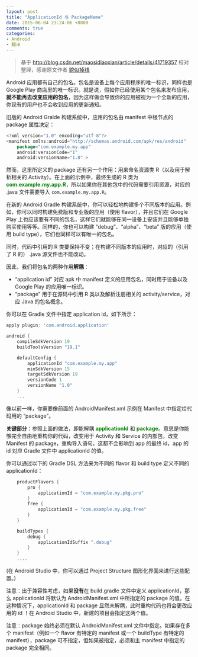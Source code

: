```yaml
---
layout: post
title: "ApplicationId 与 PackageName"
date: 2015-06-04 23:24:06 +0800
comments: true
categories:
- Android
- 翻译
---
```


> 基于 <http://blog.csdn.net/maosidiaoxian/article/details/41719357> 校对整理，感谢原文作者 [貌似掉线](http://my.csdn.net/maosidiaoxian)

Android 应用都有自己的包名。包名是设备上每个应用程序的唯一标识，同样也是 Google Play 商店里的唯一标识。就是说，假如你已经使用某个包名来发布应用，**就不能再去改变应用的包名**，因为这样做会导致你的应用被视为一个全新的应用，你现有的用户也不会收到应用的更新通知。
<!-- more -->

旧版的 Android Gralde 构建系统中，应用的包名由 manifest 中根节点的 package 属性决定：

``` Groovy AndroidManifest.xml
<?xml version="1.0" encoding="utf-8"?>
<manifest xmlns:android="http://schemas.android.com/apk/res/android"
    package="com.example.my.app"
    android:versionCode="1"
    android:versionName="1.0" >
```

然而，这里所定义的 package 还有另一个作用：用来命名资源类 R（以及用于解析相关的 Activity）。在上面的示例中，最终生成的 R 类为 **<font color='green'>com.example.my.app.R</font>**，所以如果你在其他包中的代码需要引用资源，对应的 .java 文件需要导入 `com.example.my.app.R`。

在新的 Android Gradle 构建系统中，你可以轻松地构建多个不同版本的应用。例如，你可以同时构建免费版和专业版的应用（使用 flavor），并且它们在 Google Play 上也应该要有不同的包名，这样它们就能够在同一设备上安装并且能够单独购买使用等等。同样的，你也可以构建 “debug”、“alpha”、“beta” 版的应用（使用 build type），它们也同样可以有唯一的包名。

同时，代码中引用的 R 类要保持不变；在构建不同版本的应用时，对应的（引用了 R 的） .java 源文件也不能改动。

因此，我们将包名的两种作用**解耦**：

* “application id” 对应 apk 中 manifest 定义的应用包名，同时用于设备以及 Google Play 的应用唯一标识。
* “package” 用于在源码中引用 R 类以及解析注册相关的 activity/service，对应 Java 的包名概念。

你可以在 Gradle 文件中指定 application id，如下所示：

``` Groovy app/build.gradle
apply plugin: 'com.android.application'

android {
    compileSdkVersion 19
    buildToolsVersion "19.1"

    defaultConfig {
        applicationId "com.example.my.app"
        minSdkVersion 15
        targetSdkVersion 19
        versionCode 1
        versionName "1.0"
    }
    ...
```

像以前一样，你需要像前面的 AndroidManifest.xml 示例在 Manifest 中指定给代码用的 “package”。

**关键部分**：参照上面的做法，即能解耦 **<font color="green">applicationId</font>** 和 **<font color="green">package</font>**。意思是你能够完全自由地重构你的代码，改变用于 Activity 和 Service 的内部包，改变 Manifest 的 package，重构导入语句。这都不会影响到 app 的最终 id，app 的 id 对应 Gradle 文件中 applicationId 的值。

你可以通过以下的 Gradle DSL 方法来为不同的 flavor 和 build type 定义不同的 applicationId：

``` Groovy app/build.gradle
    productFlavors {
        pro {
            applicationId = "com.example.my.pkg.pro"
        }
        free {
            applicationId = "com.example.my.pkg.free"
        }
    }

    buildTypes {
        debug {
            applicationIdSuffix ".debug"
        }
    }
    ....
```

(在 Android Studio 中，你可以通过 Project Structure 图形化界面来进行这些配置。)

注意：出于兼容性考虑，如果**没有**在 build.gradle 文件中定义 applicationId，那么 applicationId 将默认为 AndroidManifest.xml 中所指定的 package 的值。在这种情况下，applicationId 和 package 显然未解耦，此时重构代码也将会更改应用的 id ！在 Android Studio 中，新建的项目会指定这两个值。

注意：package 始终必须在默认 AndroidManifest.xml 文件中指定。如果存在多个 manifest（例如一个 flavor 有特定的 manifest 或一个 buildType 有特定的 manifest），package 可不指定，但如果被指定，必须和主 manifest 中指定的 package 完全相同。